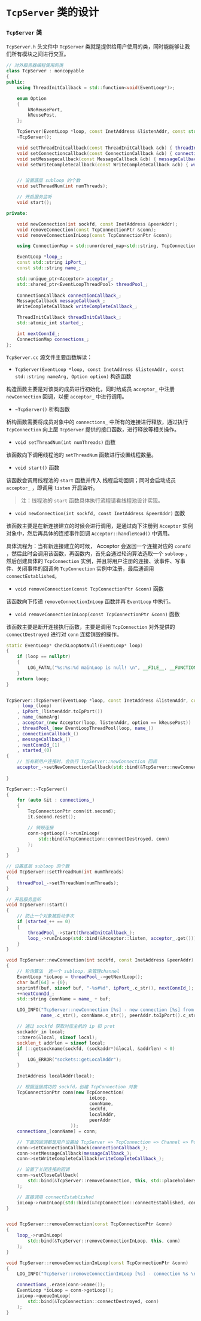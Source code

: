 # `TcpServer` 类的设计

### `TcpServer` 类

`TcpServer.h` 头文件中 `TcpServer` 类就是提供给用户使用的类，同时能能够让我们所有模块之间进行交互。

```c++
// 对外服务器编程使用的类
class TcpServer : noncopyable
{
public:
    using ThreadInitCallback = std::function<void(EventLoop*)>;

    enum Option
    {
        kNoReusePort,
        kReusePost,
    };

    TcpServer(EventLoop *loop, const InetAddress &listenAddr, const std::string nameArg, Option option = kNoReusePort);
    ~TcpServer();

    void setThreadInitcallback(const ThreadInitCallback &cb) { threadInitCallback_ = cb; }
    void setConnectioncallback(const ConnectionCallback &cb) { connectionCallback_ = cb; }
    void setMessagecallback(const MessageCallback &cb) { messageCallback_ = cb; }
    void setWriteCompletecallback(const WriteCompleteCallback &cb) { writeCompleteCallback_ = cb; }


    // 设置底层 subloop 的个数
    void setThreadNum(int numThreads);

    // 开启服务监听
    void start();

private:

    void newConnection(int sockfd, const InetAddress &peerAddr);
    void removeConnection(const TcpConnectionPtr &conn);
    void removeConnectionInLoop(const TcpConnectionPtr &conn);

    using ConnectionMap = std::unordered_map<std::string, TcpConnectionPtr>;

    EventLoop *loop_;
    const std::string ipPort_;
    const std::string name_;

    std::unique_ptr<Acceptor> acceptor_;                                 // 运行在 mainLoop 主要是监听新的连接事件
    std::shared_ptr<EventLoopThreadPool> threadPool_;
    
    ConnectionCallback connectionCallback_;                             // 新连接回调
    MessageCallback messageCallback_;                                   // 读写消息的回调
    WriteCompleteCallback writeCompleteCallback_;                       // 消息发送时的回调

    ThreadInitCallback threadInitCallback_;                             // loop 线程初始化的回调
    std::atomic_int started_;

    int nextConnId_;
    ConnectionMap connections_;                                         // 保存所有连接
};
```

`TcpServer.cc` 源文件主要函数解读：

- `TcpServer(EventLoop *loop, const InetAddress &listenAddr, const std::string nameArg, Option option)` 构造函数

构造函数主要是对该类的成员进行初始化，同时给成员 `acceptor_` 中注册 `newConnection` 回调，以便 `acceptor_` 中进行调用。

- `~TcpServer()` 析构函数

析构函数需要将成员对象中的 `connections_` 中所有的连接进行释放，通过执行 `TcpConnection` 向上层 `TcpServer` 提供的接口函数，进行释放等相关操作。



- `void setThreadNum(int numThreads)` 函数

该函数向下调用线程池的 `setThreadNum` 函数进行设置线程数量。

- `void start()` 函数

该函数会调用线程池的 `start` 函数并传入 线程启动回调；同时会启动成员 `acceptor_` ，即调用 `listen` 开启监听。

> 注：线程池的 `start` 函数具体执行流程请看线程池设计实现。



- `void newConnection(int sockfd, const InetAddress &peerAddr)` 函数

该函数主要是在新连接建立的时候会进行调用，是通过向下注册到 `Acceptor` 实例对象中，然后再具体的连接事件回调 `Acceptor::handleRead()` 中调用。

具体流程为：当有新连接建立的时候， Acceptor 会返回一个连接对应的 `connfd` ，然后此时会调用该函数，再函数内，首先会通过轮询算法选取一个 `subloop` ，然后创建具体的 `TcpConnection` 实例，并且将用户注册的连接、读事件、写事件、关闭事件的回调向 `TcpConnection` 实例中注册，最后通调用 `connectEstablished`。



- `void removeConnection(const TcpConnectionPtr &conn)` 函数

该函数向下传递 `removeConnectionInLoop` 函数并再 `EventLoop` 中执行。

- `void removeConnectionInLoop(const TcpConnectionPtr &conn)` 函数

该函数主要是断开连接执行函数，主要是调用 `TcpConnection` 对外提供的 `connectDestroyed` 进行对 `conn` 连接销毁的操作。

```c++
static EventLoop* CheckLoopNotNull(EventLoop* loop)
{
    if (loop == nullptr)
    {
        LOG_FATAL("%s:%s:%d mainLoop is null! \n", __FILE__, __FUNCTION__, __LINE__);
    }
    return loop;
}


TcpServer::TcpServer(EventLoop *loop, const InetAddress &listenAddr, const std::string nameArg, Option option)
    : loop_(loop)
    , ipPort_(listenAddr.toIpPort())
    , name_(nameArg)
    , acceptor_(new Acceptor(loop, listenAddr, option == kReusePost))
    , threadPool_(new EventLoopThreadPool(loop, name_))
    , connectionCallback_()
    , messageCallback_()
    , nextConnId_(1)
    , started_(0)
{
    // 当有新用户连接时，会执行 TcpServer::newConnection 回调
    acceptor_->setNewConnectionCallback(std::bind(&TcpServer::newConnection, this, std::placeholders::_1, std::placeholders::_2));
    
}

TcpServer::~TcpServer()
{
    for (auto &it : connections_)
    {
        TcpConnectionPtr conn(it.second);
        it.second.reset();

        // 销毁连接
        conn->getLoop()->runInLoop(
            std::bind(&TcpConnection::connectDestroyed, conn)
        );
    }
}

// 设置底层 subloop 的个数
void TcpServer::setThreadNum(int numThreads)
{
    threadPool_->setThreadNum(numThreads);
}

// 开启服务监听
void TcpServer::start()
{
    // 防止一个对象被启动多次
    if (started_++ == 0) 
    {
        threadPool_->start(threadInitCallback_);
        loop_->runInLoop(std::bind(&Acceptor::listen, acceptor_.get()));
    }
}

void TcpServer::newConnection(int sockfd, const InetAddress &peerAddr)
{
    // 轮询算法  选一个 subloop，来管理channel
    EventLoop *ioLoop = threadPool_->getNextLoop();
    char buf[64] = {0};
    snprintf(buf, sizeof buf, "-%s#%d", ipPort_.c_str(), nextConnId_);
    ++nextConnId_;
    std::string connName = name_ + buf;

    LOG_INFO("TcpServer::newConnection [%s] - new connection [%s] from %s \n",
             name_.c_str(), connName.c_str(), peerAddr.toIpPort().c_str());

    // 通过 sockfd 获取对应主机的 ip 和 prot
    sockaddr_in local;
    ::bzero(&local, sizeof local);
    socklen_t addrlen = sizeof local;
    if (::getsockname(sockfd, (sockaddr*)&local, &addrlen) < 0)
    {
        LOG_ERROR("sockets::getLocalAddr");
    }

    InetAddress localAddr(local);

    // 根据连接成功的 sockfd，创建 TcpConnection 对象
    TcpConnectionPtr conn(new TcpConnection(
                               ioLoop,
                               connName,
                               sockfd,
                               localAddr,
                               peerAddr
                        ));
    connections_[connName] = conn;

    // 下面的回调都是用户设置给 TcpServer => TcpConnection => Channel => Poller
    conn->setConnectionCallback(connectionCallback_);
    conn->setMessageCallback(messageCallback_);
    conn->setWriteCompleteCallback(writeCompleteCallback_);

    // 设置了关闭连接的回调
    conn->setCloseCallback(
        std::bind(&TcpServer::removeConnection, this, std::placeholders::_1)
    );

    // 直接调用 connectEstablished
    ioLoop->runInLoop(std::bind(&TcpConnection::connectEstablished, conn));
}


void TcpServer::removeConnection(const TcpConnectionPtr &conn)
{
    loop_->runInLoop(
        std::bind(&TcpServer::removeConnectionInLoop, this, conn)
    );
}

void TcpServer::removeConnectionInLoop(const TcpConnectionPtr &conn)
{
    LOG_INFO("TcpServer::removeConnectionInLoop [%s] - connection %s \n", name_.c_str(), conn->name().c_str());

    connections_.erase(conn->name());
    EventLoop *ioLoop = conn->getLoop();
    ioLoop->queueInLoop(
        std::bind(&TcpConnection::connectDestroyed, conn)
    );
}

```

